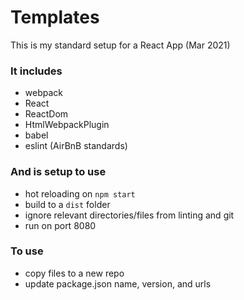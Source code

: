 # Templates
This is my standard setup for a React App (Mar 2021)

### It includes
- webpack
- React
- ReactDom
- HtmlWebpackPlugin
- babel
- eslint (AirBnB standards)

### And is setup to use
- hot reloading on `npm start`
- build to a `dist` folder
- ignore relevant directories/files from linting and git
- run on port 8080

### To use
- copy files to a new repo
- update package.json name, version, and urls 
